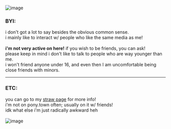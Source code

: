 ![image](https://github.com/user-attachments/assets/894fee49-2c30-4749-924d-7892517114bf)

### **BYI:**<br/>
i don't got a lot to say besides the obvious common sense.<br/>
i mainly like to interact w/ people who like the same media as me!<br/>
\
**i'm not very active on here!** if you wish to be friends, you can ask!<br/>
please keep in mind i don't like to talk to people who are way younger than me.<br/>
i won't friend anyone under 16, and even then I am uncomfortable being close friends with minors.<br/>
***
### **ETC:**<br/>
you can go to my [straw page](https://invdrrrzim.straw.page) for more info!<br/>
i'm not on pony.town often; usually on it w/ friends!<br/>
idk what else i'm just radically awkward heh<br/>
\
![image](https://github.com/user-attachments/assets/085e33cf-cf7f-4a3c-8592-47b226583936)
